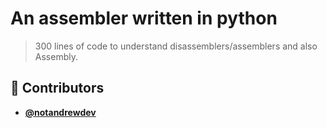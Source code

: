 <!-- DO NOT REMOVE - contributor_list:data:start:["notandrewdev"]:end -->

# An assembler written in python 

>300 lines of code to understand disassemblers/assemblers and also Assembly.

<!-- DO NOT REMOVE - contributor_list:start -->
## 👥 Contributors


- **[@notandrewdev](https://github.com/notandrewdev)**

<!-- DO NOT REMOVE - contributor_list:end -->
